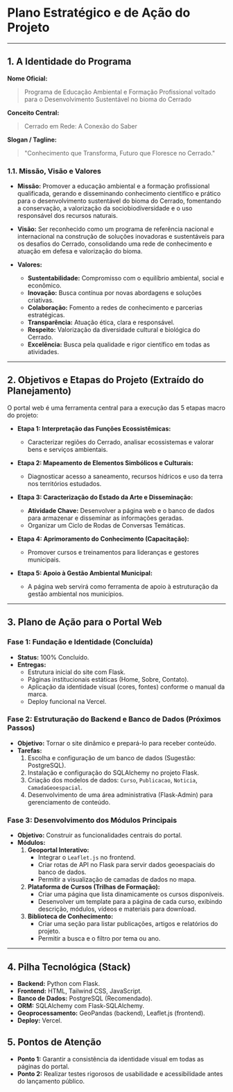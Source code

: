 # Plano Estratégico e de Ação do Projeto

---

## 1. A Identidade do Programa

**Nome Oficial:**
> Programa de Educação Ambiental e Formação Profissional voltado para o Desenvolvimento Sustentável no bioma do Cerrado

**Conceito Central:**
> Cerrado em Rede: A Conexão do Saber

**Slogan / Tagline:**
> "Conhecimento que Transforma, Futuro que Floresce no Cerrado."

### 1.1. Missão, Visão e Valores

*   **Missão:** Promover a educação ambiental e a formação profissional qualificada, gerando e disseminando conhecimento científico e prático para o desenvolvimento sustentável do bioma do Cerrado, fomentando a conservação, a valorização da sociobiodiversidade e o uso responsável dos recursos naturais.

*   **Visão:** Ser reconhecido como um programa de referência nacional e internacional na construção de soluções inovadoras e sustentáveis para os desafios do Cerrado, consolidando uma rede de conhecimento e atuação em defesa e valorização do bioma.

*   **Valores:**
    *   **Sustentabilidade:** Compromisso com o equilíbrio ambiental, social e econômico.
    *   **Inovação:** Busca contínua por novas abordagens e soluções criativas.
    *   **Colaboração:** Fomento a redes de conhecimento e parcerias estratégicas.
    *   **Transparência:** Atuação ética, clara e responsável.
    *   **Respeito:** Valorização da diversidade cultural e biológica do Cerrado.
    *   **Excelência:** Busca pela qualidade e rigor científico em todas as atividades.

---

## 2. Objetivos e Etapas do Projeto (Extraído do Planejamento)

O portal web é uma ferramenta central para a execução das 5 etapas macro do projeto:

*   **Etapa 1: Interpretação das Funções Ecossistêmicas:**
    *   Caracterizar regiões do Cerrado, analisar ecossistemas e valorar bens e serviços ambientais.

*   **Etapa 2: Mapeamento de Elementos Simbólicos e Culturais:**
    *   Diagnosticar acesso a saneamento, recursos hídricos e uso da terra nos territórios estudados.

*   **Etapa 3: Caracterização do Estado da Arte e Disseminação:**
    *   **Atividade Chave:** Desenvolver a página web e o banco de dados para armazenar e disseminar as informações geradas.
    *   Organizar um Ciclo de Rodas de Conversas Temáticas.

*   **Etapa 4: Aprimoramento do Conhecimento (Capacitação):**
    *   Promover cursos e treinamentos para lideranças e gestores municipais.

*   **Etapa 5: Apoio à Gestão Ambiental Municipal:**
    *   A página web servirá como ferramenta de apoio à estruturação da gestão ambiental nos municípios.

---

## 3. Plano de Ação para o Portal Web

### Fase 1: Fundação e Identidade (Concluída)

*   **Status:** 100% Concluído.
*   **Entregas:**
    *   Estrutura inicial do site com Flask.
    *   Páginas institucionais estáticas (Home, Sobre, Contato).
    *   Aplicação da identidade visual (cores, fontes) conforme o manual da marca.
    *   Deploy funcional na Vercel.

### Fase 2: Estruturação do Backend e Banco de Dados (Próximos Passos)

*   **Objetivo:** Tornar o site dinâmico e prepará-lo para receber conteúdo.
*   **Tarefas:**
    1.  Escolha e configuração de um banco de dados (Sugestão: PostgreSQL).
    2.  Instalação e configuração do SQLAlchemy no projeto Flask.
    3.  Criação dos modelos de dados: `Curso`, `Publicacao`, `Noticia`, `CamadaGeoespacial`.
    4.  Desenvolvimento de uma área administrativa (Flask-Admin) para gerenciamento de conteúdo.

### Fase 3: Desenvolvimento dos Módulos Principais

*   **Objetivo:** Construir as funcionalidades centrais do portal.
*   **Módulos:**
    1.  **Geoportal Interativo:**
        *   Integrar o `Leaflet.js` no frontend.
        *   Criar rotas de API no Flask para servir dados geoespaciais do banco de dados.
        *   Permitir a visualização de camadas de dados no mapa.
    2.  **Plataforma de Cursos (Trilhas de Formação):**
        *   Criar uma página que lista dinamicamente os cursos disponíveis.
        *   Desenvolver um template para a página de cada curso, exibindo descrição, módulos, vídeos e materiais para download.
    3.  **Biblioteca de Conhecimento:**
        *   Criar uma seção para listar publicações, artigos e relatórios do projeto.
        *   Permitir a busca e o filtro por tema ou ano.

---

## 4. Pilha Tecnológica (Stack)

*   **Backend:** Python com Flask.
*   **Frontend:** HTML, Tailwind CSS, JavaScript.
*   **Banco de Dados:** PostgreSQL (Recomendado).
*   **ORM:** SQLAlchemy com Flask-SQLAlchemy.
*   **Geoprocessamento:** GeoPandas (backend), Leaflet.js (frontend).
*   **Deploy:** Vercel.

## 5. Pontos de Atenção

*   **Ponto 1:** Garantir a consistência da identidade visual em todas as páginas do portal.
*   **Ponto 2:** Realizar testes rigorosos de usabilidade e acessibilidade antes do lançamento público.
